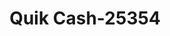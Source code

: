 ---
f_zip-code: 95422
f_state-code: CA
title: Quik Cash-25354
f_phone: 707-995-3134
f_city-only: Clearlake
f_address: 14460 Palmer Avenue Clearlake
f_location-unique-id: '25354'
slug: quik-cash-25354
updated-on: '2024-05-30T13:46:58.046Z'
created-on: '2024-05-30T13:36:59.803Z'
published-on: '2024-05-30T13:54:32.469Z'
f_city-state: cms/city/clearlake-ca.md
f_company: cms/company/quik-cash.md
f_state: cms/state/california.md
layout: '[payday-loan].html'
tags: payday-loan
---